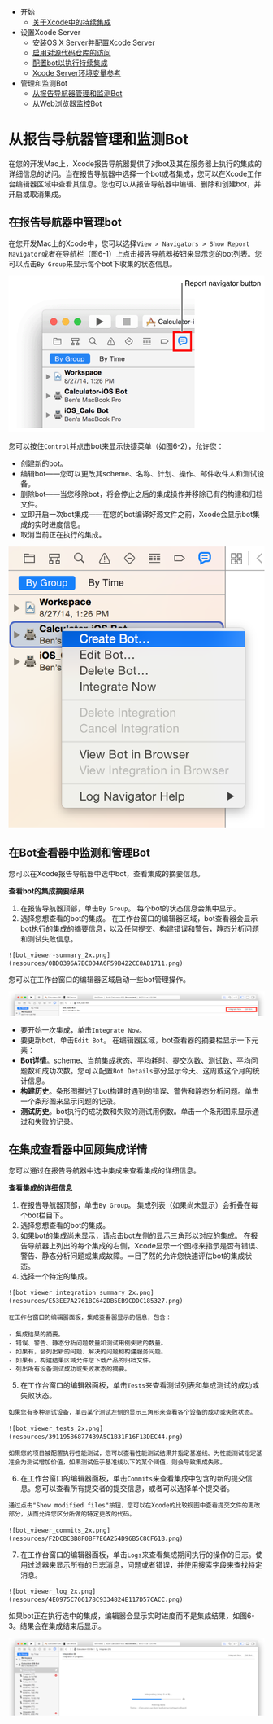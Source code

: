 * 开始
  * [关于Xcode中的持续集成](1.md)
* 设置Xcode Server
  * [安装OS X Server并配置Xcode Server](2.md)
  * [启用对源代码仓库的访问](3.md)
  * [配置bot以执行持续集成](4.md)
  * [Xcode Server环境变量参考](5.md)
* 管理和监测Bot
  * [从报告导航器管理和监测Bot](6.md)
  * [从Web浏览器监控Bot](7.md)

# 从报告导航器管理和监测Bot
在您的开发Mac上，Xcode报告导航器提供了对bot及其在服务器上执行的集成的详细信息的访问。当在报告导航器中选择一个bot或者集成，您可以在Xcode工作台编辑器区域中查看其信息。您也可以从报告导航器中编辑、删除和创建bot，并开启或取消集成。

## 在报告导航器中管理bot
在您开发Mac上的Xcode中，您可以选择`View > Navigators > Show Report Navigator`或者在导航栏（图6-1）上点击报告导航器按钮来显示您的bot列表。您可以点击`By Group`来显示每个bot下收集的状态信息。

  ![图6-1 显示报告导航器](resources/4C318B7BDCF1C946D87B2126854B507E.png)
  
您可以按住`Control`并点击bot来显示快捷菜单（如图6-2），允许您：

  - 创建新的bot。
  - 编辑bot——您可以更改其scheme、名称、计划、操作、邮件收件人和测试设备。
  - 删除bot——当您移除bot，将会停止之后的集成操作并移除已有的构建和归档文件。
  - 立即开启一次bot集成——在您的bot编译好源文件之前，Xcode会显示bot集成的实时进度信息。
  - 取消当前正在执行的集成。
  
  ![图6-2 Bot快捷菜单](resources/D8B4E813F4B5DAE424421A98A90CA1D0.png)

## 在Bot查看器中监测和管理Bot
您可以在Xcode报告导航器中选中bot，查看集成的摘要信息。

**查看bot的集成摘要结果**

  1. 在报告导航器顶部，单击`By Group`。
    每个bot的状态信息会集中显示。
  2. 选择您想查看的bot的集成。
    在工作台窗口的编辑器区域，bot查看器会显示bot执行的集成的摘要信息，以及任何提交、构建错误和警告，静态分析问题和测试失败信息。
    
    ![bot_viewer-summary_2x.png](resources/0BD0396A7BC004A6F59B422CC8AB1711.png)
    
您可以在工作台窗口的编辑器区域启动一些bot管理操作。

  ![xcode_bot_viewer_operations_2x.png](resources/7C9808C63A77B1517A3F912D51F25140.png)
  
  - 要开始一次集成，单击`Integrate Now`。
  - 要更新bot，单击`Edit Bot`。
在编辑器区域，bot查看器的摘要栏显示一下元素：
  - **Bot详情**。scheme、当前集成状态、平均耗时、提交次数、测试数、平均问题数和成功次数。您可以配置`Bot Details`部分显示今天、这周或这个月的统计信息。
  - **构建历史**。条形图描述了bot构建时遇到的错误、警告和静态分析问题。单击一个条形图来显示问题的记录。
  - **测试历史**。bot执行的成功数和失败的测试用例数。单击一个条形图来显示通过和失败的记录。

## 在集成查看器中回顾集成详情
您可以通过在报告导航器中选中集成来查看集成的详细信息。

**查看集成的详细信息**

  1. 在报告导航器顶部，单击`By Group`。
    集成列表（如果尚未显示）会折叠在每个bot栏目下。
  2. 选择您想查看的bot的集成。
  3. 如果bot的集成尚未显示，请点击bot左侧的显示三角形以对应的集成。
    在报告导航器上列出的每个集成的右侧，Xcode显示一个图标来指示是否有错误、警告、静态分析问题或集成故障。一目了然的允许您快速评估bot的集成状态。
  4. 选择一个特定的集成。
  
    ![bot_viewer_integration_summary_2x.png](resources/E53EE7A2761BC642DB5EB9CDDC185327.png)
    
    在工作台窗口的编辑器面板，集成查看器显示的信息，包含：
    
    - 集成结果的摘要。
    - 错误、警告、静态分析问题数量和测试用例失败的数量。
    - 如果有，会列出新的问题、解决的问题和构建服务问题。
    - 如果有，构建结果区域允许您下载产品的归档文件。
    - 列出所有设备测试成功或失败状态的摘要。
    
  5. 在工作台窗口的编辑器面板，单击`Tests`来查看测试列表和集成测试的成功或失败状态。
  
    如果您有多种测试设备，单击某个测试左侧的显示三角形来查看各个设备的成功或失败状态。
    
    ![bot_viewer_tests_2x.png](resources/391195868774B9A5C1B31F16F13DEC44.png)
    
    如果您的项目被配置执行性能测试，您可以查看性能测试结果并指定基准线。为性能测试指定基准会为测试增加价值，如果测试低于基准线以下的某个阈值，则会导致集成失败。
  6. 在工作台窗口的编辑器面板，单击`Commits`来查看集成中包含的新的提交信息。您可以查看所有提交者的提交信息，或者可以选择单个提交者。
  
    通过点击"Show modified files"按钮，您可以在Xcode的比较视图中查看提交文件的更改部分，从而允许您区分所做的特定更改的代码。
    
    ![bot_viewer_commits_2x.png](resources/F2DCBCBB8F0BF7E6A254D96B5C8CF61B.png)
    
  7. 在工作台窗口的编辑器面板，单击`Logs`来查看集成期间执行的操作的日志。使用过滤器来显示所有的日志消息，问题或者错误，并使用搜索字段来查找特定消息。
  
    ![bot_viewer_log_2x.png](resources/4E0975C706178C9334824E117D57CACC.png)
    
如果bot正在执行选中的集成，编辑器会显示实时进度而不是集成结果，如图6-3。结果会在集成结束后显示。

![图6-3 bot正在执行集成](resources/F326724E0F1D345657226B3B2E406A47.png)